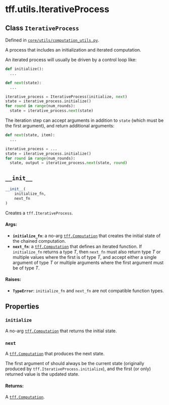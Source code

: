 <div itemscope itemtype="http://developers.google.com/ReferenceObject">
<meta itemprop="name" content="tff.utils.IterativeProcess" />
<meta itemprop="path" content="Stable" />
<meta itemprop="property" content="initialize"/>
<meta itemprop="property" content="next"/>
<meta itemprop="property" content="__init__"/>
</div>

# tff.utils.IterativeProcess

## Class `IterativeProcess`

Defined in
[`core/utils/computation_utils.py`](http://github.com/tensorflow/federated/tree/master/tensorflow_federated/python/core/utils/computation_utils.py).

A process that includes an initialization and iterated computation.

An iterated process will usually be driven by a control loop like:

```python
def initialize():
  ...

def next(state):
  ...

iterative_process = IterativeProcess(initialize, next)
state = iterative_process.initialize()
for round in range(num_rounds):
  state = iterative_process.next(state)
```

The iteration step can accept arguments in addition to `state` (which must be
the first argument), and return additional arguments:

```python
def next(state, item):
  ...

iterative_process = ...
state = iterative_process.initialize()
for round in range(num_rounds):
  state, output = iterative_process.next(state, round)
```

<h2 id="__init__"><code>__init__</code></h2>

```python
__init__(
    initialize_fn,
    next_fn
)
```

Creates a `tff.IterativeProcess`.

#### Args:

*   <b>`initialize_fn`</b>: a no-arg
    <a href="../../tff/Computation.md"><code>tff.Computation</code></a> that
    creates the initial state of the chained computation.
*   <b>`next_fn`</b>: a
    <a href="../../tff/Computation.md"><code>tff.Computation</code></a> that
    defines an iterated function. If `initialize_fn` returns a type _T_, then
    `next_fn` must also return type _T_ or multiple values where the first is of
    type _T_, and accept either a single argument of type _T_ or multiple
    arguments where the first argument must be of type _T_.

#### Raises:

*   <b>`TypeError`</b>: `initialize_fn` and `next_fn` are not compatible
    function types.

## Properties

<h3 id="initialize"><code>initialize</code></h3>

A no-arg <a href="../../tff/Computation.md"><code>tff.Computation</code></a>
that returns the initial state.

<h3 id="next"><code>next</code></h3>

A <a href="../../tff/Computation.md"><code>tff.Computation</code></a> that
produces the next state.

The first argument of should always be the current state (originally produced by
`tff.IterativeProcess.initialize`), and the first (or only) returned value is
the updated state.

#### Returns:

A <a href="../../tff/Computation.md"><code>tff.Computation</code></a>.
